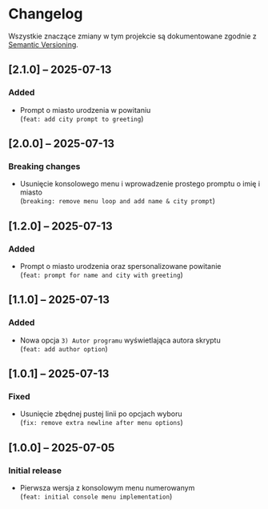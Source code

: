# Changelog

Wszystkie znaczące zmiany w tym projekcie są dokumentowane zgodnie z [Semantic Versioning](https://semver.org/).

## [2.1.0] – 2025-07-13
### Added
- Prompt o miasto urodzenia w powitaniu  
  (`feat: add city prompt to greeting`)

## [2.0.0] – 2025-07-13
### Breaking changes
- Usunięcie konsolowego menu i wprowadzenie prostego promptu o imię i miasto  
  (`breaking: remove menu loop and add name & city prompt`)

## [1.2.0] – 2025-07-13
### Added
- Prompt o miasto urodzenia oraz spersonalizowane powitanie  
  (`feat: prompt for name and city with greeting`)

## [1.1.0] – 2025-07-13
### Added
- Nowa opcja `3) Autor programu` wyświetlająca autora skryptu  
  (`feat: add author option`)

## [1.0.1] – 2025-07-13
### Fixed
- Usunięcie zbędnej pustej linii po opcjach wyboru  
  (`fix: remove extra newline after menu options`)

## [1.0.0] – 2025-07-05
### Initial release
- Pierwsza wersja z konsolowym menu numerowanym  
  (`feat: initial console menu implementation`)

